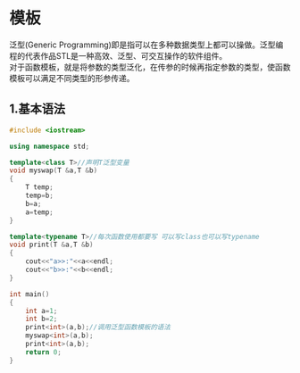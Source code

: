 # 模板
泛型(Generic Programming)即是指可以在多种数据类型上都可以操做。泛型编程的代表作品STL是一种高效、泛型、可交互操作的软件组件。<br>
对于函数模板，就是将参数的类型泛化，在传参的时候再指定参数的类型，使函数模板可以满足不同类型的形参传递。<br>

## 1.基本语法
```cpp
#include <iostream>

using namespace std;

template<class T>//声明T泛型变量
void myswap(T &a,T &b)
{
    T temp;
    temp=b;
    b=a;
    a=temp;
}

template<typename T>//每次函数使用都要写 可以写class也可以写typename
void print(T &a,T &b)
{
    cout<<"a>>:"<<a<<endl;
    cout<<"b>>:"<<b<<endl;
}

int main()
{
    int a=1;
    int b=2;
    print<int>(a,b);//调用泛型函数模板的语法
    myswap<int>(a,b);
    print<int>(a,b);
    return 0;
}

```
